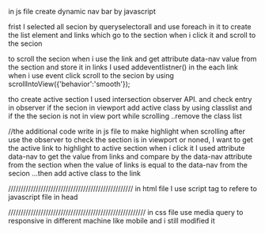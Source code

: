 in js file
 create dynamic nav bar by javascript

frist I selected all secion by queryselectorall and use foreach in it to create the list element 
and links which go to the section when i click it and scroll to the secion

to scroll the secion when i use the link and get attribute  data-nav value from the section and store it in links 
I used addeventlistner() in the each link when i use event click scroll to the secion
by using scrollIntoView({'behavior':'smooth'});

tho create active section 
I used  intersection observer API.
 and check entry in observer if the secion in viewport add active class by using classlist
 and if the the secion is not in view port while scrolling ..remove the class list 


//the additional code write in js file to make highlight when scrolling
after use the observer to check the section is in viewport or noned, 
I want to get the active link to highlight to active section when i click it
I used attribute data-nav to get the value from links and compare by the data-nav attribute from the section
when the value of links is equal to the data-nav from the secion ...then add active class to the link 


//////////////////////////////////////////////////
in html file
I use script tag to refere to javascript file in head

///////////////////////////////////////////////////////
in css file
use media query to responsive in different machine like mobile 
and i still modified it 
